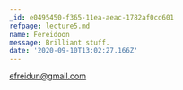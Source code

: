 ```yaml
---
_id: e0495450-f365-11ea-aeac-1782af0cd601
refpage: lecture5.md
name: Fereidoon
message: Brilliant stuff.
date: '2020-09-10T13:02:27.166Z'
---
```

efreidun@gmail.com
